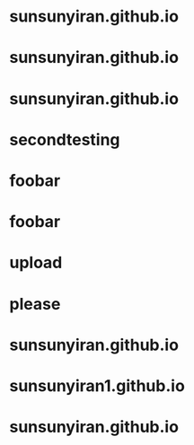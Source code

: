 # sunsunyiran.github.io
# sunsunyiran.github.io
# sunsunyiran.github.io
# secondtesting
# foobar
# foobar
# upload
# please
# sunsunyiran.github.io
# sunsunyiran1.github.io
# sunsunyiran.github.io
